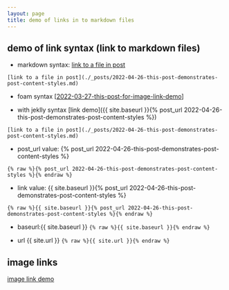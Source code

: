 ```yaml
---
layout: page
title: demo of links in to markdown files 
---
```

## demo of link syntax (link to markdown files)

- markdown syntax: [link to a file in post](./_posts/2022-04-26-this-post-demonstrates-post-content-styles.md)

`[link to a file in post](./_posts/2022-04-26-this-post-demonstrates-post-content-styles.md)`

- foam syntax [[2022-03-27-this-post-for-image-link-demo]]

[//begin]: # "Autogenerated link references for markdown compatibility"
[2022-03-27-this-post-for-image-link-demo]: _posts/2022-03-27-this-post-for-image-link-demo "demo a image as summary"
[//end]: # "Autogenerated link references"

- with jeklly syntax [link demo]({{ site.baseurl }}{% post_url 2022-04-26-this-post-demonstrates-post-content-styles %})

`[link to a file in post](./_posts/2022-04-26-this-post-demonstrates-post-content-styles.md)`

- post_url value: {% post_url 2022-04-26-this-post-demonstrates-post-content-styles %}

`{% raw %}{% post_url 2022-04-26-this-post-demonstrates-post-content-styles %}{% endraw %}`

- link value: {{ site.baseurl }}{% post_url 2022-04-26-this-post-demonstrates-post-content-styles %}

 `{% raw %}{{ site.baseurl }}{% post_url 2022-04-26-this-post-demonstrates-post-content-styles %}{% endraw %}`

- baseurl:{{ site.baseurl }}   `{% raw %}{{ site.baseurl }}{% endraw %}`

- url {{ site.url }} `{% raw %}{{ site.url }}{% endraw %}`

## image links

[image link demo](./_posts/2022-03-27-this-post-for-image-link-demo.md)


[//begin]: # "Autogenerated link references for markdown compatibility"
[2022-03-27-this-post-for-image-link-demo]: _posts/2022-03-27-this-post-for-image-link-demo "demo a image as summary"
[//end]: # "Autogenerated link references"